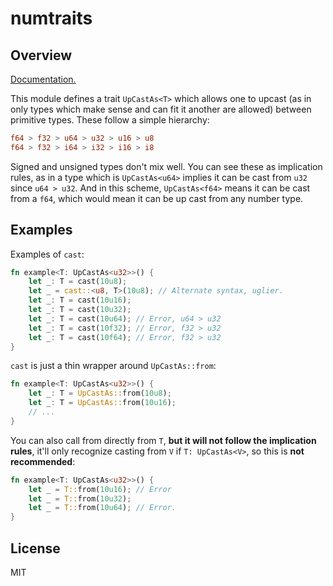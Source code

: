 # numtraits


## Overview

[Documentation.](http://norcalli.github.io/rust/numtraits/)

This module defines a trait `UpCastAs<T>` which allows one to upcast (as in only types which make sense
and can fit it another are allowed) between primitive types. These follow a simple hierarchy:

```rust
f64 > f32 > u64 > u32 > u16 > u8
f64 > f32 > i64 > i32 > i16 > i8
```

Signed and unsigned types don't mix well. You can see these as implication rules, as in a type
which is `UpCastAs<u64>` implies it can be cast from `u32` since `u64 > u32`. And in this
scheme, `UpCastAs<f64>` means it can be cast from a `f64`, which would mean it can be up cast
from any number type.

## Examples

Examples of `cast`:

```rust
fn example<T: UpCastAs<u32>>() {
    let _: T = cast(10u8);
    let _ = cast::<u8, T>(10u8); // Alternate syntax, uglier.
    let _: T = cast(10u16);
    let _: T = cast(10u32);
    let _: T = cast(10u64); // Error, u64 > u32
    let _: T = cast(10f32); // Error, f32 > u32
    let _: T = cast(10f64); // Error, f32 > u32
}
```

`cast` is just a thin wrapper around `UpCastAs::from`:

```rust
fn example<T: UpCastAs<u32>>() {
    let _: T = UpCastAs::from(10u8);
    let _: T = UpCastAs::from(10u16);
    // ...
}
```

You can also call from directly from `T`, **but it will not follow the implication rules**, it'll
only recognize casting from `V` if `T: UpCastAs<V>`, so this is **not recommended**:

```rust
fn example<T: UpCastAs<u32>>() {
    let _ = T::from(10u16); // Error
    let _ = T::from(10u32);
    let _ = T::from(10u64); // Error.
}
```

## License

MIT
